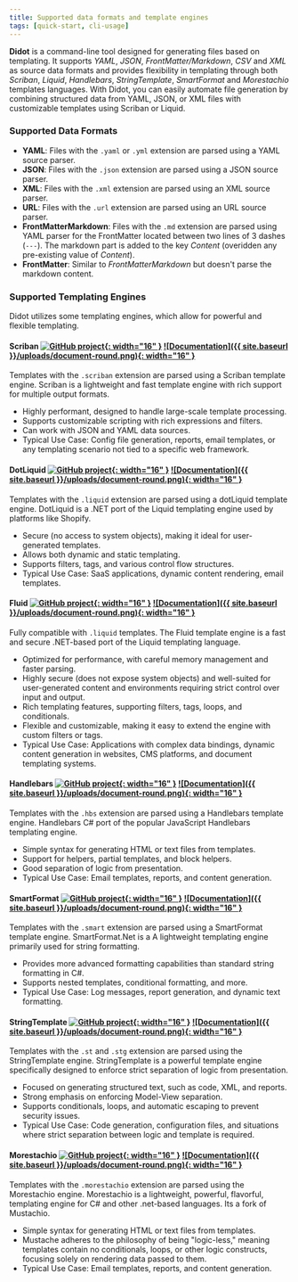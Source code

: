 ```yaml
---
title: Supported data formats and template engines
tags: [quick-start, cli-usage]
---
```

**Didot** is a command-line tool designed for generating files based on templating. It supports *YAML*, *JSON*, *FrontMatter/Markdown*, *CSV* and *XML* as source data formats and provides flexibility in templating through both *Scriban*, *Liquid*, *Handlebars*, *StringTemplate*, *SmartFormat* and *Morestachio* templates languages. With Didot, you can easily automate file generation by combining structured data from YAML, JSON, or XML files with customizable templates using Scriban or Liquid.

### Supported Data Formats

- **YAML**: Files with the `.yaml` or `.yml` extension are parsed using a YAML source parser.
- **JSON**: Files with the `.json` extension are parsed using a JSON source parser.
- **XML**: Files with the `.xml` extension are parsed using an XML source parser.
- **URL**: Files with the `.url` extension are parsed using an URL source parser.
- **FrontMatterMarkdown**: Files with the `.md` extension are parsed using YAML parser for the FrontMatter located between two lines of 3 dashes (`---`). The markdown part is added to the key *Content* (overidden any pre-existing value of *Content*).
- **FrontMatter**: Similar to *FrontMatterMarkdown* but doesn't parse the markdown content.

### Supported Templating Engines

Didot utilizes some templating engines, which allow for powerful and flexible templating.

#### Scriban [![GitHub project](https://upload.wikimedia.org/wikipedia/commons/9/91/Octicons-mark-github.svg){: width="16" }](https://github.com/scriban/scriban) [![Documentation]({{ site.baseurl }}/uploads/document-round.png){: width="16" }](https://github.com/scriban/scriban/tree/master/doc)

Templates with the `.scriban` extension are parsed using a Scriban template engine. Scriban is a lightweight and fast template engine with rich support for multiple output formats.

- Highly performant, designed to handle large-scale template processing.
- Supports customizable scripting with rich expressions and filters.
- Can work with JSON and YAML data sources.
- Typical Use Case: Config file generation, reports, email templates, or any templating scenario not tied to a specific web framework.

#### DotLiquid [![GitHub project](https://upload.wikimedia.org/wikipedia/commons/9/91/Octicons-mark-github.svg){: width="16" }](https://github.com/dotliquid/dotliquid) [![Documentation]({{ site.baseurl }}/uploads/document-round.png){: width="16" }](https://github.com/dotliquid/dotliquid/wiki)

Templates with the `.liquid` extension are parsed using a dotLiquid template engine. DotLiquid is a .NET port of the Liquid templating engine used by platforms like Shopify.

- Secure (no access to system objects), making it ideal for user-generated templates.
- Allows both dynamic and static templating.
- Supports filters, tags, and various control flow structures.
- Typical Use Case: SaaS applications, dynamic content rendering, email templates.

#### Fluid [![GitHub project](https://upload.wikimedia.org/wikipedia/commons/9/91/Octicons-mark-github.svg){: width="16" }](https://github.com/sebastienros/fluid) [![Documentation]({{ site.baseurl }}/uploads/document-round.png){: width="16" }](https://github.com/sebastienros/fluid?tab=readme-ov-file#features)

Fully compatible with `.liquid` templates. The Fluid template engine is a fast and secure .NET-based port of the Liquid templating language.

- Optimized for performance, with careful memory management and faster parsing.
- Highly secure (does not expose system objects) and well-suited for user-generated content and environments requiring strict control over input and output.
- Rich templating features, supporting filters, tags, loops, and conditionals.
- Flexible and customizable, making it easy to extend the engine with custom filters or tags.
- Typical Use Case: Applications with complex data bindings, dynamic content generation in websites, CMS platforms, and document templating systems.

#### Handlebars [![GitHub project](https://upload.wikimedia.org/wikipedia/commons/9/91/Octicons-mark-github.svg){: width="16" }](https://github.com/Handlebars-Net/Handlebars.Net) [![Documentation]({{ site.baseurl }}/uploads/document-round.png){: width="16" }](https://handlebarsjs.com/)

Templates with the `.hbs` extension are parsed using a Handlebars template engine. Handlebars C# port of the popular JavaScript Handlebars templating engine.

- Simple syntax for generating HTML or text files from templates.
- Support for helpers, partial templates, and block helpers.
- Good separation of logic from presentation.
- Typical Use Case: Email templates, reports, and content generation.

#### SmartFormat [![GitHub project](https://upload.wikimedia.org/wikipedia/commons/9/91/Octicons-mark-github.svg){: width="16" }](https://github.com/axuno/SmartFormat) [![Documentation]({{ site.baseurl }}/uploads/document-round.png){: width="16" }](https://github.com/axuno/SmartFormat/wiki)

Templates with the `.smart` extension are parsed using a SmartFormat template engine. SmartFormat.Net is a A lightweight templating engine primarily used for string formatting.

- Provides more advanced formatting capabilities than standard string formatting in C#.
- Supports nested templates, conditional formatting, and more.
- Typical Use Case: Log messages, report generation, and dynamic text formatting.

#### StringTemplate [![GitHub project](https://upload.wikimedia.org/wikipedia/commons/9/91/Octicons-mark-github.svg){: width="16" }](https://github.com/kaby76/Domemtech.StringTemplate4) [![Documentation]({{ site.baseurl }}/uploads/document-round.png){: width="16" }](http://www.stringtemplate.org/)

Templates with the `.st` and `.stg` extension are parsed using the StringTemplate engine. StringTemplate is a powerful template engine specifically designed to enforce strict separation of logic from presentation.

- Focused on generating structured text, such as code, XML, and reports.
- Strong emphasis on enforcing Model-View separation.
- Supports conditionals, loops, and automatic escaping to prevent security issues.
- Typical Use Case: Code generation, configuration files, and situations where strict separation between logic and template is required.

#### Morestachio [![GitHub project](https://upload.wikimedia.org/wikipedia/commons/9/91/Octicons-mark-github.svg){: width="16" }](https://github.com/JPVenson/morestachio) [![Documentation]({{ site.baseurl }}/uploads/document-round.png){: width="16" }](https://github.com/JPVenson/morestachio/wiki)

Templates with the `.morestachio` extension are parsed using the Morestachio engine. Morestachio is a lightweight, powerful, flavorful, templating engine for C# and other .net-based languages. Its a fork of Mustachio.

- Simple syntax for generating HTML or text files from templates.
- Mustache adheres to the philosophy of being "logic-less," meaning templates contain no conditionals, loops, or other logic constructs, focusing solely on rendering data passed to them.
- Typical Use Case: Email templates, reports, and content generation.
  